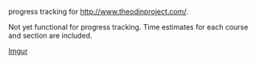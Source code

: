 progress tracking for http://www.theodinproject.com/. 

Not yet functional for progress tracking.  Time estimates for each course and section are included.

[Imgur](http://i.imgur.com/jUhElcD.png)